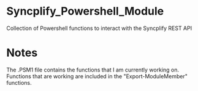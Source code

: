 # Syncplify_Powershell_Module
Collection of Powershell functions to interact with the Syncplify REST API

# Notes
The .PSM1 file contains the functions that I am currently working on. Functions that are working are included in the "Export-ModuleMember" functions.
